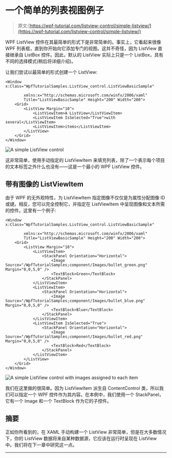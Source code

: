 # 一个简单的列表视图例子

> 原文:[https://wpf-tutorial.com/listview-control/simple-listview/](https://wpf-tutorial.com/listview-control/simple-listview/)

WPF ListView 控件在其最简单的形式下是非常简单的。事实上，它看起来很像 WPF 列表框，直到你开始向它添加专门的视图。这并不奇怪，因为 ListView 直接继承自 ListBox 控件。因此，默认的 ListView 实际上只是一个 ListBox，具有不同的选择模式(稍后将详细介绍)。

让我们尝试以最简单的形式创建一个 ListView:

```
<Window x:Class="WpfTutorialSamples.ListView_control.ListViewBasicSample"

        xmlns:x="http://schemas.microsoft.com/winfx/2006/xaml"
        Title="ListViewBasicSample" Height="200" Width="200">
    <Grid>
		<ListView Margin="10">
			<ListViewItem>A ListView</ListViewItem>
			<ListViewItem IsSelected="True">with several</ListViewItem>
			<ListViewItem>items</ListViewItem>
		</ListView>
	</Grid>
</Window>
```

![](../Images/fc3c81afe9c189daefe8cfbd6aff65db.png "A simple ListView control")

这非常简单，使用手动指定的 ListViewItem 来填充列表，除了一个表示每个项目的文本标签之外什么也没有——这是一个最小的 WPF ListView 控件。

## 带有图像的 ListViewItem

<input type="hidden" name="IL_IN_ARTICLE">

由于 WPF 的无外观特性，为 ListViewItem 指定图像不仅仅是为属性分配图像 ID 或键。相反，您可以完全控制它，并指定在 ListViewItem 中呈现图像和文本所需的控件。这里有一个例子:

```
<Window x:Class="WpfTutorialSamples.ListView_control.ListViewBasicSample"

        xmlns:x="http://schemas.microsoft.com/winfx/2006/xaml"
        Title="ListViewBasicSample" Height="200" Width="200">
    <Grid>
		<ListView Margin="10">
			<ListViewItem>
				<StackPanel Orientation="Horizontal">
					<Image Source="/WpfTutorialSamples;component/Images/bullet_green.png" Margin="0,0,5,0" />
					<TextBlock>Green</TextBlock>
				</StackPanel>
			</ListViewItem>
			<ListViewItem>
				<StackPanel Orientation="Horizontal">
					<Image Source="/WpfTutorialSamples;component/Images/bullet_blue.png" Margin="0,0,5,0" />
					<TextBlock>Blue</TextBlock>
				</StackPanel>
			</ListViewItem>
			<ListViewItem IsSelected="True">
				<StackPanel Orientation="Horizontal">
					<Image Source="/WpfTutorialSamples;component/Images/bullet_red.png" Margin="0,0,5,0" />
					<TextBlock>Red</TextBlock>
				</StackPanel>
			</ListViewItem>
		</ListView>
	</Grid>
</Window>
```

![](../Images/06bfc752944c2fd1dbd9cd24ae3be87f.png "A simple ListView control with images assigned to each item")

我们在这里做的很简单。因为 ListViewItem 派生自 ContentControl 类，所以我们可以指定一个 WPF 控件作为其内容。在本例中，我们使用一个 StackPanel，它有一个 Image 和一个 TextBlock 作为它的子控件。

## 摘要

正如你所看到的，在 XAML 手动构建一个 ListView 非常简单，但是在大多数情况下，你的 ListView 数据将来自某种数据源，它应该在运行时呈现在 ListView 中。我们将在下一章中研究这一点。

* * *